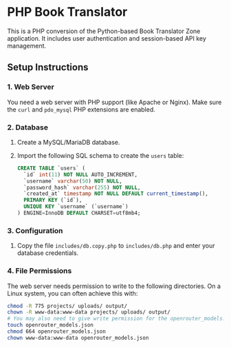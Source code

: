 # PHP Book Translator

This is a PHP conversion of the Python-based Book Translator Zone application. It includes user authentication and session-based API key management.

## Setup Instructions

### 1. Web Server
You need a web server with PHP support (like Apache or Nginx). Make sure the `curl` and `pdo_mysql` PHP extensions are enabled.

### 2. Database
1.  Create a MySQL/MariaDB database.
2.  Import the following SQL schema to create the `users` table:

    ```sql
    CREATE TABLE `users` (
      `id` int(11) NOT NULL AUTO_INCREMENT,
      `username` varchar(50) NOT NULL,
      `password_hash` varchar(255) NOT NULL,
      `created_at` timestamp NOT NULL DEFAULT current_timestamp(),
      PRIMARY KEY (`id`),
      UNIQUE KEY `username` (`username`)
    ) ENGINE=InnoDB DEFAULT CHARSET=utf8mb4;
    ```

### 3. Configuration
1.  Copy the file `includes/db.copy.php` to `includes/db.php` and enter your database credentials.

### 4. File Permissions
The web server needs permission to write to the following directories. On a Linux system, you can often achieve this with:
```bash
chmod -R 775 projects/ uploads/ output/
chown -R www-data:www-data projects/ uploads/ output/
# You may also need to give write permission for the openrouter_models.json file
touch openrouter_models.json
chmod 664 openrouter_models.json
chown www-data:www-data openrouter_models.json
